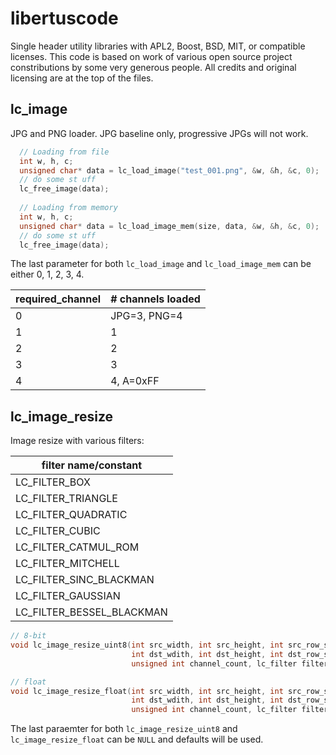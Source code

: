 # libertuscode
Single header utility libraries with APL2, Boost, BSD, MIT, or compatible licenses. This code is based on work of various open source project constributions by some very generous people. All credits and original licensing are at the top of the files.

## lc_image
JPG and PNG loader. JPG baseline only, progressive JPGs will not work.
```c++
  // Loading from file
  int w, h, c;
  unsigned char* data = lc_load_image("test_001.png", &w, &h, &c, 0);
  // do some st uff
  lc_free_image(data);
  
  // Loading from memory  
  int w, h, c;
  unsigned char* data = lc_load_image_mem(size, data, &w, &h, &c, 0);
  // do some st uff
  lc_free_image(data);
```

The last parameter for both ```lc_load_image``` and ```lc_load_image_mem``` can be either 0, 1, 2, 3, 4.

| required_channel  | # channels loaded |
| ------------- | ------------- |
| 0  | JPG=3, PNG=4  |
| 1  | 1  |
| 2  | 2  |
| 3  | 3  |
| 4  | 4, A=0xFF  |


## lc_image_resize
Image resize with various filters:

| filter name/constant |
| --- |
| LC_FILTER_BOX |
| LC_FILTER_TRIANGLE |
| LC_FILTER_QUADRATIC |
| LC_FILTER_CUBIC |
| LC_FILTER_CATMUL_ROM |
| LC_FILTER_MITCHELL |
| LC_FILTER_SINC_BLACKMAN |
| LC_FILTER_GAUSSIAN |
| LC_FILTER_BESSEL_BLACKMAN |

```c++
// 8-bit
void lc_image_resize_uint8(int src_width, int src_height, int src_row_stride, const unsigned char* p_src_data,
                           int dst_wdith, int dst_height, int dst_row_stride, unsigned char* p_dst_data,
                           unsigned int channel_count, lc_filter filter, const lc_filter_args* p_filter_args);

// float
void lc_image_resize_float(int src_width, int src_height, int src_row_stride, const float* p_src_data,
                           int dst_wdith, int dst_height, int dst_row_stride, float* p_dst_data,
                           unsigned int channel_count, lc_filter filter, const lc_filter_args* p_filter_args);

```
The last paraemter for both ```lc_image_resize_uint8``` and ```lc_image_resize_float``` can be ```NULL``` and defaults will be used.
